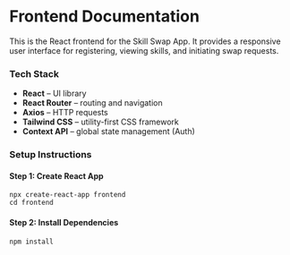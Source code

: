 # Frontend Documentation
This is the React frontend for the Skill Swap App. It provides a responsive user interface for registering, viewing skills, and initiating swap requests.

### Tech Stack
- **React** – UI library
- **React Router** – routing and navigation
- **Axios** – HTTP requests
- **Tailwind CSS** – utility-first CSS framework
- **Context API** – global state management (Auth)

### Setup Instructions

#### Step 1: Create React App
```
npx create-react-app frontend
cd frontend
```

#### Step 2: Install Dependencies
```
npm install
```
